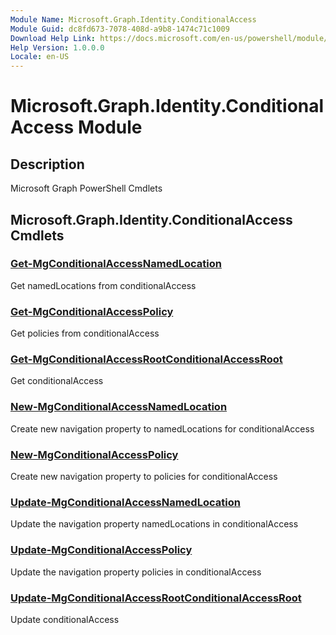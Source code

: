 ```yaml
---
Module Name: Microsoft.Graph.Identity.ConditionalAccess
Module Guid: dc8fd673-7078-408d-a9b8-1474c71c1009
Download Help Link: https://docs.microsoft.com/en-us/powershell/module/microsoft.graph.identity.conditionalaccess
Help Version: 1.0.0.0
Locale: en-US
---
```


# Microsoft.Graph.Identity.ConditionalAccess Module
## Description
Microsoft Graph PowerShell Cmdlets

## Microsoft.Graph.Identity.ConditionalAccess Cmdlets
### [Get-MgConditionalAccessNamedLocation](Get-MgConditionalAccessNamedLocation.md)
Get namedLocations from conditionalAccess

### [Get-MgConditionalAccessPolicy](Get-MgConditionalAccessPolicy.md)
Get policies from conditionalAccess

### [Get-MgConditionalAccessRootConditionalAccessRoot](Get-MgConditionalAccessRootConditionalAccessRoot.md)
Get conditionalAccess

### [New-MgConditionalAccessNamedLocation](New-MgConditionalAccessNamedLocation.md)
Create new navigation property to namedLocations for conditionalAccess

### [New-MgConditionalAccessPolicy](New-MgConditionalAccessPolicy.md)
Create new navigation property to policies for conditionalAccess

### [Update-MgConditionalAccessNamedLocation](Update-MgConditionalAccessNamedLocation.md)
Update the navigation property namedLocations in conditionalAccess

### [Update-MgConditionalAccessPolicy](Update-MgConditionalAccessPolicy.md)
Update the navigation property policies in conditionalAccess

### [Update-MgConditionalAccessRootConditionalAccessRoot](Update-MgConditionalAccessRootConditionalAccessRoot.md)
Update conditionalAccess

